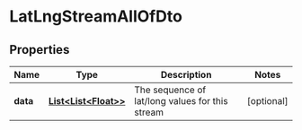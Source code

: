 

# LatLngStreamAllOfDto

## Properties

Name | Type | Description | Notes
------------ | ------------- | ------------- | -------------
**data** | [**List&lt;List&lt;Float&gt;&gt;**](List.md) | The sequence of lat/long values for this stream |  [optional]



